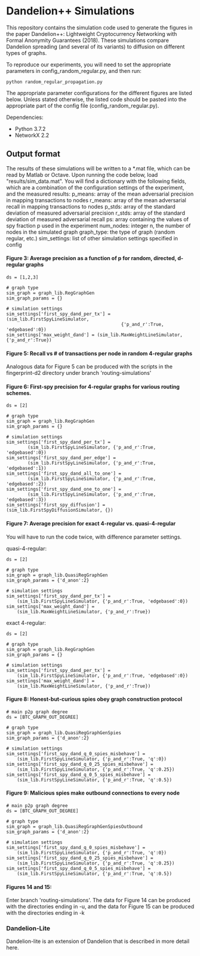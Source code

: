 
# Dandelion++ Simulations
This repository contains the simulation code used to generate the figures in the paper Dandelion++: Lightweight Cryptocurrency Networking with Formal Anonymity Guarantees (2018). These simulations compare Dandelion spreading (and several of its variants) to diffusion on different types of graphs.

To reproduce our experiments, you will need to set the appropriate parameters in
config_random_regular.py, and then run:

`python random_regular_propagation.py`

The appropriate parameter configurations for the different figures are listed below. Unless stated otherwise, the listed code should be pasted into the appropriate part of the config file (config_random_regular.py).

Dependencies:

- Python 3.7.2
- NetworkX 2.2


## Output format
The results of these simulations will be written to a *.mat file, which can be read by Matlab or Octave. Upon running the code below, load "results/sim_data.mat". You will find a dictionary with the following fields, which are a combination of the configuration settings of the experiment, and the measured results: 
	p_means: 	array of the mean adversarial precision in mapping transactions to nodes
	r_means: 	array of the mean adversarial recall in mapping transactions to nodes
	p_stds:		array of the standard deviation of measured adversarial precision
	r_stds:		array of the standard deviation of measured adversarial recall
	ps:			array containing the values of spy fraction p used in the experiment
	num_nodes:	integer n, the number of nodes in the simulated graph
	graph_type:	the type of graph (random regular, etc.)
	sim_settings:	list of other simulation settings specified in config

#### Figure 3: Average precision as a function of p for random, directed, d-regular graphs

```
ds = [1,2,3]

# graph type
sim_graph = graph_lib.RegGraphGen
sim_graph_params = {}

# simulation settings
sim_settings['first_spy_dand_per_tx'] = (sim_lib.FirstSpyLineSimulator,
										   {'p_and_r':True, 'edgebased':0})
sim_settings['max_weight_dand'] = (sim_lib.MaxWeightLineSimulator, {'p_and_r':True})

```

#### Figure 5: Recall vs # of transactions per node in random 4-regular graphs
Analogous data for Figure 5 can be produced with the scripts in the fingerprint-d2 directory under branch 'routing-simulations'


#### Figure 6: First-spy precision for 4-regular graphs for various routing schemes.


```
ds = [2]

# graph type
sim_graph = graph_lib.RegGraphGen
sim_graph_params = {}

# simulation settings
sim_settings['first_spy_dand_per_tx'] =
		(sim_lib.FirstSpyLineSimulator, {'p_and_r':True, 'edgebased':0})
sim_settings['first_spy_dand_per_edge'] =
		(sim_lib.FirstSpyLineSimulator, {'p_and_r':True, 'edgebased':1})
sim_settings['first_spy_dand_all_to_one'] =
		(sim_lib.FirstSpyLineSimulator, {'p_and_r':True, 'edgebased':2})
sim_settings['first_spy_dand_one_to_one'] =
		(sim_lib.FirstSpyLineSimulator, {'p_and_r':True, 'edgebased':3})
sim_settings['first_spy_diffusion'] = (sim_lib.FirstSpyDiffusionSimulator, {})
```


#### Figure 7: Average precision for exact 4-regular vs. quasi-4-regular

You will have to run the code twice, with difference parameter settings.

quasi-4-regular:

```
ds = [2]

# graph type
sim_graph = graph_lib.QuasiRegGraphGen
sim_graph_params = {'d_anon':2}

# simulation settings
sim_settings['first_spy_dand_per_tx'] =
	(sim_lib.FirstSpyLineSimulator, {'p_and_r':True, 'edgebased':0})
sim_settings['max_weight_dand'] =
	(sim_lib.MaxWeightLineSimulator, {'p_and_r':True})
```


exact 4-regular:

```
ds = [2]

# graph type
sim_graph = graph_lib.RegGraphGen
sim_graph_params = {}

# simulation settings
sim_settings['first_spy_dand_per_tx'] =
	(sim_lib.FirstSpyLineSimulator, {'p_and_r':True, 'edgebased':0})
sim_settings['max_weight_dand'] =
	(sim_lib.MaxWeightLineSimulator, {'p_and_r':True})
```

#### Figure 8: Honest-but-curious spies obey graph construction protocol

```
# main p2p graph degree
ds = [BTC_GRAPH_OUT_DEGREE]

# graph type
sim_graph = graph_lib.QuasiRegGraphGenSpies
sim_graph_params = {'d_anon':2}

# simulation settings
sim_settings['first_spy_dand_q_0_spies_misbehave'] =
	(sim_lib.FirstSpyLineSimulator, {'p_and_r':True, 'q':0})
sim_settings['first_spy_dand_q_0_25_spies_misbehave'] =
	(sim_lib.FirstSpyLineSimulator, {'p_and_r':True, 'q':0.25})
sim_settings['first_spy_dand_q_0_5_spies_misbehave'] =
	(sim_lib.FirstSpyLineSimulator, {'p_and_r':True, 'q':0.5})
```


#### Figure 9: Malicious spies make outbound connections to every node

```
# main p2p graph degree
ds = [BTC_GRAPH_OUT_DEGREE]

# graph type
sim_graph = graph_lib.QuasiRegGraphGenSpiesOutbound
sim_graph_params = {'d_anon':2}

# simulation settings
sim_settings['first_spy_dand_q_0_spies_misbehave'] =
	(sim_lib.FirstSpyLineSimulator, {'p_and_r':True, 'q':0})
sim_settings['first_spy_dand_q_0_25_spies_misbehave'] =
	(sim_lib.FirstSpyLineSimulator, {'p_and_r':True, 'q':0.25})
sim_settings['first_spy_dand_q_0_5_spies_misbehave'] =
	(sim_lib.FirstSpyLineSimulator, {'p_and_r':True, 'q':0.5})
```

#### Figures 14 and 15:
Enter branch 'routing-simulations'. The data for Figure 14 can be produced with the directories ending in -u, and the data for Figure 15 can be produced with the directories ending in -k

### Dandelion-Lite
Dandelion-lite is an extension of Dandelion that is described in more detail here. 




